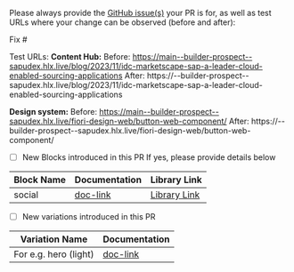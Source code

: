 Please always provide the [GitHub issue(s)](../issues) your PR is for, as well as test URLs where your change can be observed (before and after):

Fix #<gh-issue-id>

Test URLs:
**Content Hub:**
Before: https://main--builder-prospect--sapudex.hlx.live/blog/2023/11/idc-marketscape-sap-a-leader-cloud-enabled-sourcing-applications
After: https://<branch>--builder-prospect--sapudex.hlx.live/blog/2023/11/idc-marketscape-sap-a-leader-cloud-enabled-sourcing-applications

**Design system:**
Before: https://main--builder-prospect--sapudex.hlx.live/fiori-design-web/button-web-component/
After: https://<branch>--builder-prospect--sapudex.hlx.live/fiori-design-web/button-web-component/


- [ ] New Blocks introduced in this PR
      If yes, please provide details below

Block Name    | Documentation | Library Link
------------- | -------------|----------------
social | [doc-link](https://sap.sharepoint.com/sites/207899/_layouts/15/doc.aspx?sourcedoc={5c2d8d7b-f6d5-4356-b71c-3730ad5886db}&action=edit) | [Library Link](https://social--builder-prospect--sapudex.hlx.page/tools/sidekick/library.html?plugin=blocks&path=/tools/sidekick/blocks/social&index=1)


- [ ] New variations introduced in this PR

Variation Name    | Documentation
------------- | -------------
 For e.g. hero (light)  | [doc-link](https://sap.sharepoint.com/:w:/r/sites/207899/_layouts/15/Doc.aspx?sourcedoc=%7B0B62F23A-5C8F-4C2D-BA2E-C444D3631B51%7D&file=hero.docx&action=default&mobileredirect=true)
